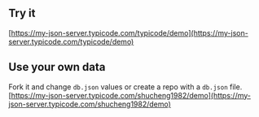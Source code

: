 ## Try it

[https://my-json-server.typicode.com/typicode/demo](https://my-json-server.typicode.com/typicode/demo)

## Use your own data

Fork it and change `db.json` values or create a repo with a `db.json` file.
[https://my-json-server.typicode.com/shucheng1982/demo](https://my-json-server.typicode.com/shucheng1982/demo)
